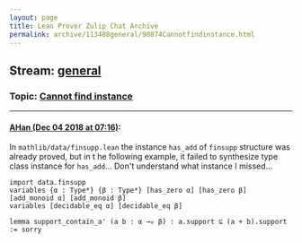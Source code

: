 ```yaml
---
layout: page
title: Lean Prover Zulip Chat Archive 
permalink: archive/113488general/90874Cannotfindinstance.html
---
```


## Stream: [general](index.html)
### Topic: [Cannot find instance](90874Cannotfindinstance.html)

---

#### [AHan (Dec 04 2018 at 07:16)](https://leanprover.zulipchat.com/#narrow/stream/113488-general/topic/Cannot%20find%20instance/near/150826554):
In `mathlib/data/finsupp.lean` the instance `has_add` of `finsupp` structure was already proved,
but in t he following example, it failed to synthesize type class instance for `has_add`...
Don't understand what instance I missed...

```lean
import data.finsupp
variables {α : Type*} {β : Type*} [has_zero α] [has_zero β] [add_monoid α] [add_monoid β] 
variables [decidable_eq α] [decidable_eq β]

lemma support_contain_a' (a b : α →₀ β) : a.support ⊆ (a + b).support := sorry
```

